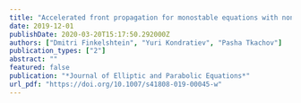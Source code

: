 ```yaml
---
title: "Accelerated front propagation for monostable equations with nonlocal diffusion: multidimensional case"
date: 2019-12-01
publishDate: 2020-03-20T15:17:50.292000Z
authors: ["Dmitri Finkelshtein", "Yuri Kondratiev", "Pasha Tkachov"]
publication_types: ["2"]
abstract: ""
featured: false
publication: "*Journal of Elliptic and Parabolic Equations*"
url_pdf: "https://doi.org/10.1007/s41808-019-00045-w"
---
```


